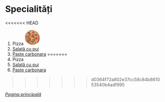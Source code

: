 # Specialități

<<<<<<< HEAD
1. Pizza ![Imaginea nu a fost gasita](imgs/pizza_spec.jpg)
2. [Salată cu pui](specialitati/salata-cu-pui.md)
3. [Paste carbonara](specialitati/paste-carbonara.md) 
=======
1. Pizza
2. [Salată cu pui](specialitati\salata-cu-pui)
3. [Paste carbonara](specialitati\paste-carbonara) 
>>>>>>> d0364f72a802e37cc58c84b861053540b4adf995

[*Pagina principală*](main.md)